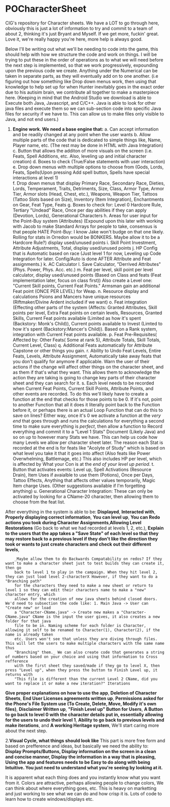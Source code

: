 # POCharacterSheet
CIG's repository for Character sheets.
We have a LOT to go through here, obviously this is just a lot of information to try and commit to a team of about 2, thinking it's just Bryant and Myself.
If we get more, fuckin' great. Love it, we're really happy you're here, more help is always good.

Below I'll be writing out what we'll be needing to code into the game, this should help with how we structure the code and work on things. I will be trying
to put these in the order of operations as to what we will need before the next step is implemented, so that we work progressively, expounding upon the previous
code we create. Anything under the Numerical can be taken in separate parts, as they will eventually add on to one another. (i.e figuring out how something like
Drop down menus work, then using that knowledge to help set up for when Hunter inevitably goes in the exact order due to his autisim brain, we contribute all
together to make a masterpiece here.
(Keeping in mind that the Android Studio we download is able to Execute both Java, Javascript, and C/C++. Java is able to look for other java files and
execute them so we can sub-section code into specific Java files for security if we have to. This can allow us to make files only visible to Java, and not
end users.)

1. **Engine work. We need a base engine that:**
  a. Can accept information and be readily changed at any point when the user wants
  b. Allow multiple parts of the code that is dedicated to simple things like, Name, Player name, etc. (The rest may be done in HTML with Java Integration)
  c. Button that allows the additon of more visuals on the screen (i.e. Feats, Spell Additions, etc. Also, leveling up and initial character creation)
  d. Boxes to check (True/False statements with user interaction)
  e. Drop down menus with multiple options to choose from (Gods, Lords, Feats, Spells(Upon pressing Add spell button, Spells have special interactions at
      level 1)  
   f. Drop down menus that display Primary Race, Secondary Race, Dieties, Lords, Temperament, Traits, Detriments, Size, Class, Armor Type, Armor Tier, Armor
      slots (Head, Chest, etc.), Weapons, Weapon Tier, Tattoos (Tattoo Slots based on Size), Inventory (Item Integration), Enchantments on Gear, Feat Type,
      Feats
  g. Boxes to check for: Level 0 Hardcore Rule, Tertiary "Undead" Race, Once per day abilities if they can apply (Devotion, Lords), Generational Characters
  h. Areas for user input for the Point-Buy system (Attributes) (Expound upon this later with working with Jacob to make Standard Arrays for people to take,
       consensus is that people HATE Point-Buy: I know Jake won't budge on that one likely. Rolling for stats in Orredon would be BONKERS. Maybe allow it to
       be a Hardcore Rule?) display used/unused points
  i. Skill Point Investment, Attribute Adjustments, Total, display used/unused points
  j. HP Config that is Automatic based on race (Just level 1 for now, Leveling up Code Integration for later. Config/Auto is done AFTER Attribute and Feat 
       assignments.)
  k. AC Calculator
  l. Save Calculator, "Derrived Attributes" (Phys. Power, Phys. Acc. etc.)
  m. Feat per level, skill point per level calculator, display used/unused points (Based on Class and feats (Feat implementation later, focus on class
        first)) Also create a Level one: "Current Skill points, Current Feat Points." Armsman gain an additional Feat point (ONCE PER LEVEL) for Weap.
  n. Resource display and calculations Psions and Mancers have unique resources (Riftmaker/Divine Ardent included if we want)
  o. Feat integration (Effecting other parts of the system (Affects: Granted Attributes, Skill points per level, Extra Feat points on certain levels,
        Resources, Granted Skills, Current Feat points available (Limited as how it's spent (Backstory: Monk's Child)), Current points available to Invest
        (Limted to how it's spent (Backstory:Mancer's Child)). Based on a Rank system, integration with Current Feat points available.
  p. Feat Pre-Requisites( Affected by: Other Feats( Some at rank 5), Attribute Totals, Skill Totals, Current Level, Class)
  q. Additional Feats automatically for Attribute Capstone or other things you gain.
  r. Ability to Undo Feat Levels, Entire Feats, Levels, Attribute Assignment, Automatically take away feats that you don't qualify for anymore if applicable.
        Warn the user of their actions if the change will affect other things on the character sheet, and as them if that's what they want. This allows them
        to acknowledge the action they are taking is going to change key parts of their character sheet and they can search for it.
  s. Each level needs to be recorded when Current Feat Points, Current Skill Points, Attribute Points, and other events are recorded. To do this we'll likely
        have to create a function at the end that checks for those points to be 0. If it's not, point to another Function that all it does it literally point
        back to the Function before it, or perhaps there is an actual Loop Function that can do this to save on lines? Either way, once it's 0 we activate
        a function at the _very end_ that goes through and runs the calculations for everything a second time to make sure everything is _perfect_, then
        allow a function to Record everything and commit it to a "Level 1 Stats" Document (Likely Java) and so on up to however many Stats we have. This can
        help us code how many Levels we allow per character sheet later. The reason each Stat is recorded at the end is for feats like "Acolyte of Study" 
        which is based on what level you take it that it goes into affect (Also feats like Power Overwhelming, Battlemage, etc.) This also includes HP per
        level, which is affected by What your Con is at the _end of your level up period_.
  t. Button that activates events: Level up, Spell Activations (Resource Drain), Item Uses if avaialble to use them (Potions), Once per Days, Tattoo Effects,
        Anything that affects other values temporarily, Magic Item charge Uses. (Other suggestions available if I'm forgetting anything)
  u. Generational Character Integration: These can only be activated by looking for a CName-20 character, then allowing them to choose from the feat list.  
      
        
After everything in the system is able to be: **Displayed**, **Interacted with**, **Properly displaying correct information**, **You can level up**, **You
can Redo actions you took during Character Assignments**,**Allowing Level Restorations** (Go back to what we had recorded at levels 1, 2, etc.), **Explain to
the users that the app takes a "Save State" of each level so that they may restore back to a previous level if they don't like the direction they took or
wants to just create characters and check out their different levels**,
        
        _Maybe allow them to do Backwards Compatability on redos? If they want to make a character sheet just to test builds they can create it, then go
        back to level 1 to play in the campaign. When they hit level 2, they can just load level 2-characterX However, if they want to do a "Branching path"
        for the characters they need to make a new sheet or return to level 1 so they can edit their characters name to make a "new" character entry, which
        allows for the creation of new java sheets behind closed doors. We'd need to subsection the code like: 1. Main Java -> User can "Create new" or load 
        a "Character-CName.java" -> Create new makes a "Character-CName.java" CName is the input the user gives, it also creates a new folder for that java
        file to be in. Naming scheme for each folder is Character, allowing it self to be renamed to Character(1), Character(2), if the name is already taken
        etc. Users won't see that unless they are diving through files. This will let the users to make multiple characters with the same name thus 
        "Branching" them._ We can also create code that generates a string of numbers based on your choice and using that information to Cross refference
        with the first sheet they saved/made if they go to level X, then press "Level up", when they press the button to Finish Level up, it returns with 
        "This file is different than the current Level 2 CName, did you want to replace it or make a new iteration?" Iterations
**Give proper explanations on how to use the app**, **Deletion of Character Sheets**, **End User Licenses agreements written up**, **Permissions asked for the Phone's File System use (To Create, Delete, Move, Modify it's own files)**, **Disclaimer Written up**, **"Finish Level up" Button for Users**, **A Button to go back to level 0 with the character details put in, essentially allowing for the users to undo their level 1**, **Ability to go back to previous levels and make iterations**, and **A working Heritage system**, We'll start caring more about the next step.

2.**Visual Cycle, what things should look like**
  This part is more free form and based on prefference and ideas, but basically we need the ability to: **Display Prompts/Buttons, Display information on the screen in a clean and concise manner, Display the information in a way that is pleasing, Using the app and features needs to be Easy to do along with being Intuitive. You just need to understand what you're seeing by looking at it.** 
  
  It is apparent what each thing does and you instantly know what you want from it. Colors are attractive, perhaps allowing people to change colors, We can think about where everything goes, etc. This is heavy on marketting and just working to see what we can do and how crisp it is. Lots of code to learn how to create windows/displays etc.
  
  
  
  
